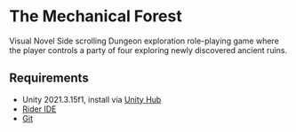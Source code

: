 # The Mechanical Forest

Visual Novel Side scrolling Dungeon exploration role-playing game where the player controls a party of four exploring newly discovered ancient ruins.


## Requirements

- Unity 2021.3.15f1, install via [Unity Hub](https://unity.com/download)
- [Rider IDE](https://www.jetbrains.com/rider/)
- [Git](https://git-scm.com/downloads)